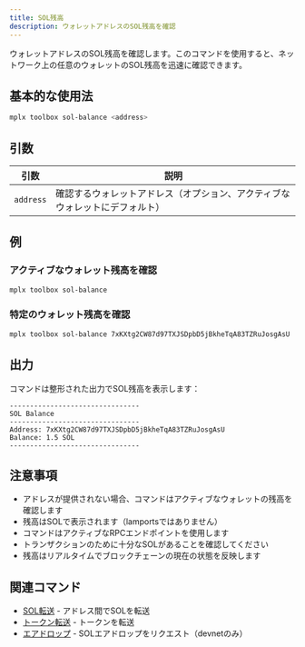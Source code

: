 ```yaml
---
title: SOL残高
description: ウォレットアドレスのSOL残高を確認
---
```


ウォレットアドレスのSOL残高を確認します。このコマンドを使用すると、ネットワーク上の任意のウォレットのSOL残高を迅速に確認できます。

## 基本的な使用法

```bash
mplx toolbox sol-balance <address>
```

## 引数

| 引数 | 説明 |
|----------|-------------|
| `address` | 確認するウォレットアドレス（オプション、アクティブなウォレットにデフォルト） |

## 例

### アクティブなウォレット残高を確認

```bash
mplx toolbox sol-balance
```

### 特定のウォレット残高を確認

```bash
mplx toolbox sol-balance 7xKXtg2CW87d97TXJSDpbD5jBkheTqA83TZRuJosgAsU
```

## 出力

コマンドは整形された出力でSOL残高を表示します：

```
--------------------------------
SOL Balance
--------------------------------
Address: 7xKXtg2CW87d97TXJSDpbD5jBkheTqA83TZRuJosgAsU
Balance: 1.5 SOL
--------------------------------
```

## 注意事項

- アドレスが提供されない場合、コマンドはアクティブなウォレットの残高を確認します
- 残高はSOLで表示されます（lamportsではありません）
- コマンドはアクティブなRPCエンドポイントを使用します
- トランザクションのために十分なSOLがあることを確認してください
- 残高はリアルタイムでブロックチェーンの現在の状態を反映します

## 関連コマンド

- [SOL転送](/jp/cli/toolbox/sol-transfer) - アドレス間でSOLを転送
- [トークン転送](/jp/cli/toolbox/token-transfer) - トークンを転送
- [エアドロップ](/jp/cli/toolbox/sol-airdrop) - SOLエアドロップをリクエスト（devnetのみ）